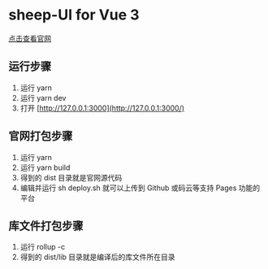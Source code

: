 # sheep-UI for Vue 3

[点击查看官网](https://yanggpx.github.io/sheep-UI-website/index.html#/)

## 运行步骤

1. 运行 yarn
2. 运行 yarn dev
3. 打开 [http://127.0.0.1:3000](http://127.0.0.1:3000/)

## 官网打包步骤

1. 运行 yarn
2. 运行 yarn build
3. 得到的 dist 目录就是官网源代码
4. 编辑并运行 sh deploy.sh 就可以上传到 Github 或码云等支持 Pages 功能的平台

## 库文件打包步骤

1. 运行 rollup -c
2. 得到的 dist/lib 目录就是编译后的库文件所在目录